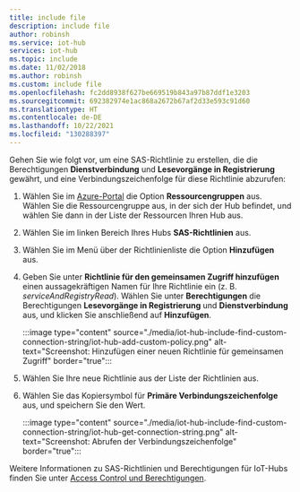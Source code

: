 ```yaml
---
title: include file
description: include file
author: robinsh
ms.service: iot-hub
services: iot-hub
ms.topic: include
ms.date: 11/02/2018
ms.author: robinsh
ms.custom: include file
ms.openlocfilehash: fc2dd8938f627be669519b843a97b87ddf1e3203
ms.sourcegitcommit: 692382974e1ac868a2672b67af2d33e593c91d60
ms.translationtype: HT
ms.contentlocale: de-DE
ms.lasthandoff: 10/22/2021
ms.locfileid: "130288397"
---
```

<!-- This tells how to create a custom shared access policy for your IoT hub and get the connection string for it-->

Gehen Sie wie folgt vor, um eine SAS-Richtlinie zu erstellen, die die Berechtigungen **Dienstverbindung** und **Lesevorgänge in Registrierung** gewährt, und eine Verbindungszeichenfolge für diese Richtlinie abzurufen:

1. Wählen Sie im [Azure-Portal](https://portal.azure.com) die Option **Ressourcengruppen** aus. Wählen Sie die Ressourcengruppe aus, in der sich der Hub befindet, und wählen Sie dann in der Liste der Ressourcen Ihren Hub aus.

1. Wählen Sie im linken Bereich Ihres Hubs **SAS-Richtlinien** aus.

1. Wählen Sie im Menü über der Richtlinienliste die Option **Hinzufügen** aus.

1. Geben Sie unter **Richtlinie für den gemeinsamen Zugriff hinzufügen** einen aussagekräftigen Namen für Ihre Richtlinie ein (z. B. *serviceAndRegistryRead*). Wählen Sie unter **Berechtigungen** die Berechtigungen **Lesevorgänge in Registrierung** und **Dienstverbindung** aus, und klicken Sie anschließend auf **Hinzufügen**.

    :::image type="content" source="./media/iot-hub-include-find-custom-connection-string/iot-hub-add-custom-policy.png" alt-text="Screenshot: Hinzufügen einer neuen Richtlinie für gemeinsamen Zugriff" border="true":::

1. Wählen Sie Ihre neue Richtlinie aus der Liste der Richtlinien aus.

1. Wählen Sie das Kopiersymbol für **Primäre Verbindungszeichenfolge** aus, und speichern Sie den Wert.

    :::image type="content" source="./media/iot-hub-include-find-custom-connection-string/iot-hub-get-connection-string.png" alt-text="Screenshot: Abrufen der Verbindungszeichenfolge" border="true":::

Weitere Informationen zu SAS-Richtlinien und Berechtigungen für IoT-Hubs finden Sie unter [Access Control und Berechtigungen](../articles/iot-hub/iot-hub-dev-guide-sas.md#access-control-and-permissions).
